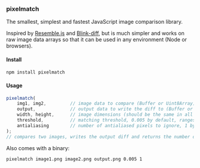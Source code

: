 ### pixelmatch

The smallest, simplest and fastest JavaScript image comparison library.

Inspired by [Resemble.js](https://github.com/Huddle/Resemble.js)
and [Blink-diff](https://github.com/yahoo/blink-diff),
but is much simpler and works on raw image data arrays
so that it can be used in any environment (Node or browsers).

#### Install

```bash
npm install pixelmatch
```

#### Usage

```js
pixelmatch(
    img1, img2,         // image data to compare (Buffer or Uint8Array)
    output,             // output data to write the diff to (Buffer or Uint8Array)
    width, height,      // image dimensions (should be the same in all 3 images)
    threshold,          // matching threshold, 0.005 by default, ranges from 0 to 1
    antialiasing        // number of antialiased pixels to ignore, 1 by default
);
// compares two images, writes the output diff and returns the number of mismatched pixels
```

Also comes with a binary:

```bash
pixelmatch image1.png image2.png output.png 0.005 1
```
